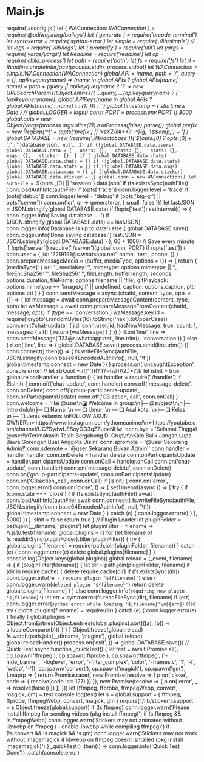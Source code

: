 # Main.js
require('./config.js') let { WAConnection: _WAConnection } = require('@adiwajshing/baileys') let { generate } = require('qrcode-terminal') let syntaxerror = require('syntax-error') let simple = require('./lib/simple') //  let logs = require('./lib/logs') let { promisify } = require('util') let yargs = require('yargs/yargs') let Readline = require('readline') let cp = require('child_process') let path = require('path') let fs = require('fs')  let rl = Readline.createInterface(process.stdin, process.stdout) let WAConnection = simple.WAConnection(_WAConnection)   global.API = (name, path = '/', query = {}, apikeyqueryname) => (name in global.APIs ? global.APIs[name] : name) + path + (query || apikeyqueryname ? '?' + new URLSearchParams(Object.entries({ ...query, ...(apikeyqueryname ? { [apikeyqueryname]: global.APIKeys[name in global.APIs ? global.APIs[name] : name] } : {}) })) : '') global.timestamp = {   start: new Date } // global.LOGGER = logs() const PORT = process.env.PORT || 3000 global.opts = new Object(yargs(process.argv.slice(2)).exitProcess(false).parse())  global.prefix = new RegExp('^[' + (opts['prefix'] || '‎xzXZ/i!#$%+£¢€¥^°=¶∆×÷π√✓©®:;?&amp;.\\-').replace(/[|\\{}()[\]^$+*?.\-\^]/g, '\\$&amp;') + ']')  global.DATABASE = new (require('./lib/database'))(`${opts._[0] ? opts._[0] + '_' : ''}database.json`, null, 2) if (!global.DATABASE.data.users) global.DATABASE.data = {   users: {},   chats: {},   stats: {},   msgs: {},   sticker: {}, } if (!global.DATABASE.data.chats) global.DATABASE.data.chats = {} if (!global.DATABASE.data.stats) global.DATABASE.data.stats = {} if (!global.DATABASE.data.msgs) global.DATABASE.data.msgs = {} if (!global.DATABASE.data.sticker) global.DATABASE.data.sticker = {} global.conn = new WAConnection() let authFile = `${opts._[0] || 'session'}.data.json` if (fs.existsSync(authFile)) conn.loadAuthInfo(authFile) if (opts['trace']) conn.logger.level = 'trace' if (opts['debug']) conn.logger.level = 'debug' if (opts['big-qr'] || opts['server']) conn.on('qr', qr => generate(qr, { small: false })) let lastJSON = JSON.stringify(global.DATABASE.data) if (!opts['test']) setInterval(() => {   conn.logger.info('Saving database . . .')   if (JSON.stringify(global.DATABASE.data) == lastJSON) conn.logger.info('Database is up to date')   else {     global.DATABASE.save()     conn.logger.info('Done saving database!')     lastJSON = JSON.stringify(global.DATABASE.data)   } }, 60 * 1000) // Save every minute if (opts['server']) require('./server')(global.conn, PORT)     if (opts['test']) {   conn.user = {     jid: '2219191@s.whatsapp.net',     name: 'test',     phone: {}   }   conn.prepareMessageMedia = (buffer, mediaType, options = {}) => {     return {       [mediaType]: {         url: '',         mediaKey: '',         mimetype: options.mimetype || '',         fileEncSha256: '',         fileSha256: '',         fileLength: buffer.length,         seconds: options.duration,         fileName: options.filename || 'file',         gifPlayback: options.mimetype == 'image/gif' || undefined,         caption: options.caption,         ptt: options.ptt       }     }   }    conn.sendMessage = async (chatId, content, type, opts = {}) => {     let message = await conn.prepareMessageContent(content, type, opts)     let waMessage = await conn.prepareMessageFromContent(chatId, message, opts)     if (type == 'conversation') waMessage.key.id = require('crypto').randomBytes(16).toString('hex').toUpperCase()     conn.emit('chat-update', {       jid: conn.user.jid,       hasNewMessage: true,       count: 1,       messages: {         all() {           return [waMessage]         }       }     })   }   rl.on('line', line => conn.sendMessage('123@s.whatsapp.net', line.trim(), 'conversation')) } else {   rl.on('line', line => {     global.DATABASE.save()     process.send(line.trim())   })   conn.connect().then(() => {     fs.writeFileSync(authFile, JSON.stringify(conn.base64EncodedAuthInfo(), null, '\t'))     global.timestamp.connect = new Date   }) } process.on('uncaughtException', console.error) // let strQuot = /(["'])(?:(?=(\\?))\2.)*?\1/  let isInit = true global.reloadHandler = function () {   let handler = require('./handler')   if (!isInit) {     conn.off('chat-update', conn.handler)     conn.off('message-delete', conn.onDelete)     conn.off('group-participants-update', conn.onParticipantsUpdate)     conn.off('CB:action,,call', conn.onCall)   }   conn.welcome = 'Hai @user\n◪ Welcome in group:\n├─ @subject\n\n├─ Intro dulu\n├─ ❏ Nama: \n├─ ❏ Umur: \n├─ ❏ Asal kota: \n├─ ❏ Kelas: \n├─ ❏ Jenis kelamin: \nFOLLOW AKUN OWNER\n➣https://www.instagram.com/ythomeanime/\n➣https://youtube.com/channel/UC7SydwUESoyOQ3qZZuoaNHw'   conn.bye = 'Selamat Tinggal @user!\nTerimakasih Telah Bergabung Di Grup\n\nKalo Balik Jangan Lupa Bawa Gorengan Buat Anggota Disini'   conn.spromote = '@user Sekarang Admin!'   conn.sdemote = '@user Sekarang Bukan Admin!'   conn.handler = handler.handler   conn.onDelete = handler.delete   conn.onParticipantsUpdate = handler.participantsUpdate   conn.onCall = handler.onCall   conn.on('chat-update', conn.handler)   conn.on('message-delete', conn.onDelete)   conn.on('group-participants-update', conn.onParticipantsUpdate)   conn.on('CB:action,,call', conn.onCall)   if (isInit) {     conn.on('error', conn.logger.error)     conn.on('close', () => {       setTimeout(async () => {         try {           if (conn.state === 'close') {             if (fs.existsSync(authFile)) await conn.loadAuthInfo(authFile)             await conn.connect()             fs.writeFileSync(authFile, JSON.stringify(conn.base64EncodedAuthInfo(), null, '\t'))             global.timestamp.connect = new Date           }         } catch (e) {           conn.logger.error(e)         }       }, 5000)     })   }   isInit = false   return true }  // Plugin Loader let pluginFolder = path.join(__dirname, 'plugins') let pluginFilter = filename => /\.js$/.test(filename) global.plugins = {} for (let filename of fs.readdirSync(pluginFolder).filter(pluginFilter)) {   try {     global.plugins[filename] = require(path.join(pluginFolder, filename))   } catch (e) {     conn.logger.error(e)     delete global.plugins[filename]   } } console.log(Object.keys(global.plugins)) global.reload = (_event, filename) => {   if (pluginFilter(filename)) {     let dir = path.join(pluginFolder, filename)     if (dir in require.cache) {       delete require.cache[dir]       if (fs.existsSync(dir)) conn.logger.info(`re - require plugin '${filename}'`)       else {         conn.logger.warn(`deleted plugin '${filename}'`)         return delete global.plugins[filename]       }     } else conn.logger.info(`requiring new plugin '${filename}'`)     let err = syntaxerror(fs.readFileSync(dir), filename)     if (err) conn.logger.error(`syntax error while loading '${filename}'\n${err}`)     else try {       global.plugins[filename] = require(dir)     } catch (e) {       conn.logger.error(e)     } finally {       global.plugins = Object.fromEntries(Object.entries(global.plugins).sort(([a], [b]) => a.localeCompare(b)))     }   } } Object.freeze(global.reload) fs.watch(path.join(__dirname, 'plugins'), global.reload) global.reloadHandler() process.on('exit', () => global.DATABASE.save())    // Quick Test async function _quickTest() {   let test = await Promise.all([     cp.spawn('ffmpeg'),     cp.spawn('ffprobe'),     cp.spawn('ffmpeg', ['-hide_banner', '-loglevel', 'error', '-filter_complex', 'color', '-frames:v', '1', '-f', 'webp', '-']),     cp.spawn('convert'),     cp.spawn('magick'),     cp.spawn('gm'),   ].map(p => {     return Promise.race([       new Promise(resolve => {         p.on('close', code => {           resolve(code !== 127)         })       }),       new Promise(resolve => {         p.on('error', _ => resolve(false))       })     ])   }))   let [ffmpeg, ffprobe, ffmpegWebp, convert, magick, gm] = test   console.log(test)   let s = global.support = {     ffmpeg,     ffprobe,     ffmpegWebp,     convert,     magick,     gm   }   require('./lib/sticker').support = s   Object.freeze(global.support)    if (!s.ffmpeg) conn.logger.warn('Please install ffmpeg for sending videos (pkg install ffmpeg)')   if (s.ffmpeg &amp;&amp; !s.ffmpegWebp) conn.logger.warn('Stickers may not animated without libwebp on ffmpeg (--enable-ibwebp while compiling ffmpeg)')   if (!s.convert &amp;&amp; !s.magick &amp;&amp; !s.gm) conn.logger.warn('Stickers may not work without imagemagick if libwebp on ffmpeg doesnt isntalled (pkg install imagemagick)') }  _quickTest()   .then(() => conn.logger.info('Quick Test Done'))   .catch(console.error)
